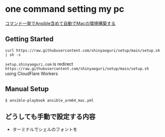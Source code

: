 # one command setting my pc

[コマンド一発でAnsible含めて自動でMacの環境構築する](https://zenn.dev/shinyaoguri/articles/5caeeeea21b0c2)

## Getting Started

```
curl https://raw.githubusercontent.com/shinyaoguri/setup/main/setup.sh | sh -s
```

`setup.shinyaoguri.com` is redirect `https://raw.githubusercontent.com/shinyaoguri/setup/main/setup.sh` using CloudFlare Workers

## Manual Setup

```
$ ansible-playbook ansible_arm64_mac.yml
```

## どうしても手動で設定する内容
- ターミナルでシェルのフォントを
